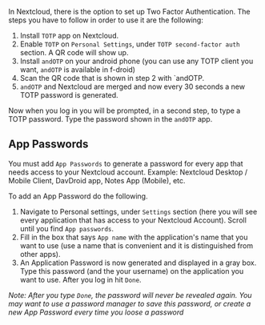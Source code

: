In Nextcloud, there is the option to set up Two Factor Authentication. The steps you have to follow in order to use it are the following:

1. Install `TOTP` app on Nextcloud.
2. Enable `TOTP` on `Personal Settings`, under `TOTP second-factor auth` section. A QR code will show up.
3. Install `andOTP` on your android phone (you can use any TOTP client you want, `andOTP` is available in f-droid)
4. Scan the QR code that is shown in step 2 with `andOTP.
5. `andOTP` and Nextcloud are merged and now every 30 seconds a new TOTP password is generated.

Now when you log in you will be prompted, in a second step, to type a TOTP password. Type the password shown in the `andOTP` app.

## App Passwords

You must add `App Passwords` to generate a password for every app that needs access to your Nextcloud account.
Example: Nextcloud Desktop / Mobile Client, DavDroid app, Notes App (Mobile), etc.

To add an App Password do the following.

1. Navigate to Personal settings, under `Settings` section (here you will see every application that has access to your Nextcloud Account). Scroll until you find `App passwords`.
2. Fill in the box that says `App name` with the application's name that you want to use (use a name that is convenient and it is distinguished from other apps).
3. An Application Password is now generated and displayed in a gray box. Type this password (and the your username) on the application you want to use. After you log in hit `Done`. 

*Note: After you type `Done`, the password will never be revealed again. You may want to use a password manager to save this password, or create a new App Password every time you loose a password*





